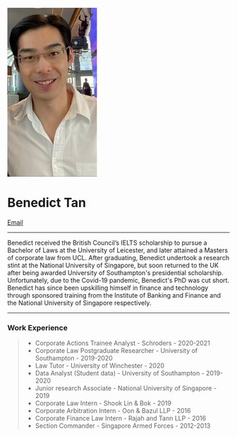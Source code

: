 ![Profile_pic](https://raw.githubusercontent.com/benedicttjc/Resume/gh-pages/Images/206819084_1092948124447480_74458620125560930_n.jpg) 

# Benedict Tan
[Email](benedictTJC@gmail.com)

* * *
Benedict received the British Council’s IELTS scholarship to pursue a Bachelor of Laws at the University of Leicester, and later attained a Masters of corporate law from UCL. After graduating, Benedict undertook a research stint at the National University of Singapore, but soon returned to the UK after being awarded University of Southampton's presidential scholarship. Unfortunately, due to the Covid-19 pandemic, Benedict's PhD was cut short. Benedict has since been upskilling himself in finance and technology through sponsored training from the Institute of Banking and Finance and the National University of Singapore respectively.

* * *
### Work Experience
> * Corporate Actions Trainee Analyst - Schroders - 2020-2021
> * Corporate Law Postgraduate Researcher - University of Southampton - 2019-2020
> * Law Tutor - University of Winchester - 2020
> * Data Analyst (Student data) - University of Southampton - 2019-2020
> * Junior research Associate - National University of Singapore - 2019
> * Corporate Law Intern - Shook Lin & Bok - 2019
> * Corporate Arbitration Intern - Oon & Bazul LLP - 2016
> * Corporate Finance Law Intern - Rajah and Tann LLP - 2016
> * Section Commander - Singapore Armed Forces - 2012-2013
